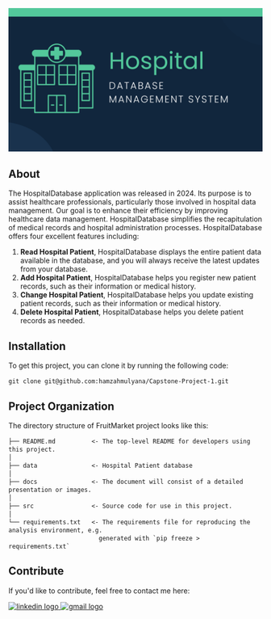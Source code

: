 ![Header](./Docs/header.png)

## About

The HospitalDatabase application was released in 2024. Its purpose is to assist healthcare professionals, particularly those involved in hospital data management. Our goal is to enhance their efficiency by improving healthcare data management. HospitalDatabase simplifies the recapitulation of medical records and hospital administration processes. HospitalDatabase offers four excellent features including:

1. **Read Hospital Patient**, HospitalDatabase displays the entire patient data available in the database, and you will always receive the latest updates from your database.
2. **Add Hospital Patient**, HospitalDatabase helps you register new patient records, such as their information or medical history.
3. **Change Hospital Patient**, HospitalDatabase helps you update existing patient records, such as their information or medical history.
4. **Delete Hospital Patient**, HospitalDatabase helps you delete patient records as needed.

## Installation

To get this project, you can clone it by running the following code:

    git clone git@github.com:hamzahmulyana/Capstone-Project-1.git

    
## Project Organization

The directory structure of FruitMarket project looks like this:

    ├── README.md          <- The top-level README for developers using this project.
    │
    ├── data               <- Hospital Patient database
    │
    ├── docs               <- The document will consist of a detailed presentation or images.
    │
    ├── src                <- Source code for use in this project.
    │
    └── requirements.txt   <- The requirements file for reproducing the analysis environment, e.g.
                             generated with `pip freeze > requirements.txt`

## Contribute

If you'd like to contribute, feel free to contact me here:

<a href="https://www.linkedin.com/in/hamzah-mulyana/" target="_blank">
    <img src="https://raw.githubusercontent.com/maurodesouza/profile-readme-generator/master/src/assets/icons/social/linkedin/default.svg" width="52" height="40" alt="linkedin logo"/>
  </a>
  <a href="mailto:hamzahmulyana88@gmail.com" target="_blank">
    <img src="https://raw.githubusercontent.com/maurodesouza/profile-readme-generator/master/src/assets/icons/social/gmail/default.svg"  width="52" height="40" alt="gmail logo"/>
  </a>
